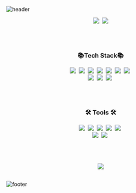 ![header](https://capsule-render.vercel.app/api?type=waving&color=0:a18cd1,100:fbc2eb&height=200&text=Hello,%20I'm%20Jaden&animation=fadeIn&fontColor=ffffff&fontSize=60&fontAlignY=45)

<div align="center">
  <p>
    <a href="https://github.com/dev-zerob"><img src="https://hits.seeyoufarm.com/api/count/incr/badge.svg?url=https%3A%2F%2Fgithub.com%2Fdev-zerob%2Fhit-counter&count_bg=%23A18CD1&title_bg=%23555555&icon=github.svg&icon_color=%23E7E7E7&title=hits&edge_flat=false"/></a>&nbsp;
    <a href="mailto:dev.zerob@gmail.com"><img src="https://img.shields.io/badge/Email-EA4335?style=flat-square&logo=Gmail&logoColor=white"/></a>
  </p>
  <br/><br/>
  
  <h3>📚Tech Stack📚</h3>
  <p>
    <img src="https://img.shields.io/badge/Java-007396?style=flat-square&logo=Java&logoColor=white"/>&nbsp;
    <img src="https://img.shields.io/badge/JavaScript-F7DF1E?style=flat-square&logo=JavaScript&logoColor=white"/>&nbsp;
    <img src="https://img.shields.io/badge/Dart-0175C2?style=flat-square&logo=Dart&logoColor=white"/>&nbsp;
    <img src="https://img.shields.io/badge/Go-00ADD8?style=flat-square&logo=Go&logoColor=white"/>&nbsp;
    <img src="https://img.shields.io/badge/Spring%20Boot-6DB33F?style=flat-square&logo=SpringBoot&logoColor=white"/>&nbsp;
    <img src="https://img.shields.io/badge/jQuery-0769AD?style=flat-square&logo=jQuery&logoColor=white"/>&nbsp;
    <img src="https://img.shields.io/badge/Flutter-02569B?style=flat-square&logo=Flutter&logoColor=white"/>&nbsp;
    <br/>
    <img src="https://img.shields.io/badge/Firebase-FFCA28?style=flat-square&logo=Firebase&logoColor=white"/>&nbsp;
    <img src="https://img.shields.io/badge/Amazon%20AWS-232F3E?style=flat-square&logo=AmazonAWS&logoColor=white"/>&nbsp;
    <img src="https://img.shields.io/badge/MySQL-4479A1?style=flat-square&logo=MySQL&logoColor=white"/>&nbsp;
  </p>
  <br/><br/>

  <h3>🛠 Tools 🛠</h3>
  <p>
    <img src="https://img.shields.io/badge/GitHub-181717?style=flat-square&logo=GitHub&logoColor=white"/>&nbsp;
    <img src="https://img.shields.io/badge/Notion-000000?style=flat-square&logo=Notion&logoColor=white"/>&nbsp;
    <img src="https://img.shields.io/badge/Slack-4A154B?style=flat-square&logo=Slack&logoColor=white"/>&nbsp;
    <img src="https://img.shields.io/badge/Figma-F24E1E?style=flat-square&logo=Figma&logoColor=white"/>&nbsp;
    <img src="https://img.shields.io/badge/Postman-FF6C37?style=flat-square&logo=Postman&logoColor=white"/>&nbsp;
    <br/>
    <img src="https://img.shields.io/badge/Visual%20Studio%20Code-007ACC?style=flat-square&logo=VisualStudioCode&logoColor=white"/>&nbsp;
    <img src="https://img.shields.io/badge/IntelliJ%20IDEA-000000?style=flat-square&logo=IntelliJIDEA&logoColor=white"/>&nbsp;
  </p>
  <br/><br/><br/>
  
  <img src="http://mazassumnida.wtf/api/v2/generate_badge?boj=dzero95"/>
  <br/><br/>
</div>

![footer](https://capsule-render.vercel.app/api?type=waving&color=0:a18cd1,100:fbc2eb&height=150&section=footer)
